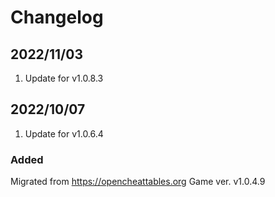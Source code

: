 # Changelog

## 2022/11/03
1. Update for v1.0.8.3

## 2022/10/07
1. Update for v1.0.6.4


### Added
Migrated from https://opencheattables.org
Game ver. v1.0.4.9
